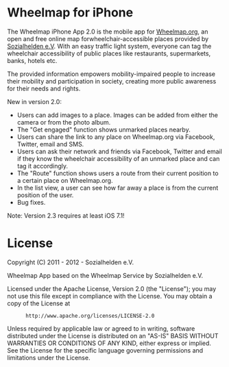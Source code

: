Wheelmap for iPhone
====================

The Wheelmap iPhone App 2.0 is the mobile app for [Wheelmap.org][2], an open and free online map forwheelchair-accessible places provided by [Sozialhelden e.V][1]. With an easy traffic light system, everyone can tag the wheelchair accessibility of public places like
restaurants, supermarkets, banks, hotels etc.

The provided information empowers mobility-impaired people to increase their mobility and participation in society, creating more public awareness for their needs and rights.

New in version 2.0:
 - Users can add images to a place. Images can be added from either the camera or from the photo album.
 - The "Get engaged" function shows unmarked places nearby.
 - Users can share the link to any place on Wheelmap.org via Facebook, Twitter, email and SMS.
 - Users can ask their network and friends via Facebook, Twitter and email if they know the wheelchair accessibility of an unmarked place and can tag it accordingly.
 - The "Route" function shows users a route from their current position to a certain place on Wheelmap.org.
 - In the list view, a user can see how far away a place is from the current position of the user.
 - Bug fixes.

 Note: Version 2.3 requires at least iOS 7.1!

License
=======
 Copyright (C) 2011 - 2012 - Sozialhelden e.V.

 Wheelmap App based on the Wheelmap Service by Sozialhelden e.V.
  
 Licensed under the Apache License, Version 2.0 (the "License");
 you may not use this file except in compliance with the License.
 You may obtain a copy of the License at
 
          http://www.apache.org/licenses/LICENSE-2.0
  
 Unless required by applicable law or agreed to in writing, software
 distributed under the License is distributed on an "AS-IS" BASIS
 WITHOUT WARRANTIES OR CONDITIONS OF ANY KIND, either express or implied.
 See the License for the specific language governing permissions and
 limitations under the License.

[1]: http://sozialhelden.de/
[2]: http://wheelmap.org
